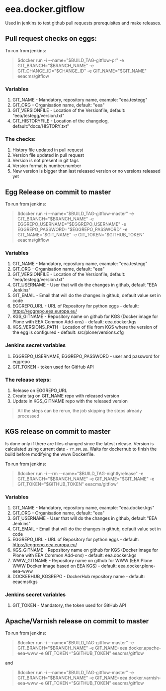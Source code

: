 # eea.docker.gitflow

Used in jenkins to test github pull requests prerequisites and make releases.

## Pull request checks on eggs:

To run from jenkins:

> $docker run -i --name="$BUILD_TAG-gitflow-pr" -e GIT_BRANCH="$BRANCH_NAME" -e GIT_CHANGE_ID="$CHANGE_ID" -e GIT_NAME="$GIT_NAME" eeacms/gitflow

### Variables
1. GIT_NAME - Mandatory, repository name, example: "eea.testegg"
2. GIT_ORG  - Organisation name, default: "eea"
3. GIT_VERSIONFILE - Location of the Versionfile, default: "eea/testegg/version.txt"
4. GIT_HISTORYFILE - Location of the changelog, default:"docs/HISTORY.txt"


### The checks:
1. History file updated in pull request
1. Version file updated in pull request
1. Version is not present in git tags
1. Version format is number.number
1. New version is bigger than last released version or no versions released yet


## Egg Release on commit to master

To run from jenkins:

> $docker run -i --name="$BUILD_TAG-gitflow-master" -e GIT_BRANCH="$BRANCH_NAME" -e EGGREPO_USERNAME="$EGGREPO_USERNAME" -e EGGREPO_PASSWORD="$EGGREPO_PASSWORD" -e GIT_NAME="$GIT_NAME"  -e GIT_TOKEN="$GITHUB_TOKEN" eeacms/gitflow


### Variables
1. GIT_NAME - Mandatory, repository name, example: "eea.testegg"
2. GIT_ORG  - Organisation name, default: "eea"
3. GIT_VERSIONFILE - Location of the Versionfile, default: "eea/testegg/version.txt"
4. GIT_USERNAME - User that will do the changes in github, default "EEA Jenkins"
4. GIT_EMAIL - Email that will do the changes in github, default value set in code
1. EGGREPO_URL - URL of Repository for python eggs - default: https://eggrepo.eea.europa.eu/
1. KGS_GITNAME - Repository name on github for KGS (Docker image for Plone with EEA Common Add-ons) - default: eea.docker.kgs
1. KGS_VERSIONS_PATH - Location of file from KGS where the version of the egg is configured  - default: src/plone/versions.cfg


### Jenkins secret variables
1. EGGREPO_USERNAME, EGGREPO_PASSWORD - user and password for eggrepo
2. GIT_TOKEN - token used for GitHub API

### The release steps:
1. Release on EGGREPO_URL
2. Create tag on GIT_NAME repo with released version
3. Update in KGS_GITNAME repo with the released version

> All the steps can be rerun, the job skipping the steps already processed	          	

## KGS release on commit to master

Is done only if there are files changed since the latest release.
Version is calculated using current date - `YY.MM.DD`.
Waits for dockerhub to finish the build before modifying the www Dockerfile.

To run from jenkins:

> $docker run -i --rm --name="$BUILD_TAG-nightlyrelease" -e GIT_BRANCH="$BRANCH_NAME" -e GIT_NAME="$GIT_NAME" -e GIT_TOKEN="$GITHUB_TOKEN" eeacms/gitflow'


### Variables
1. GIT_NAME - Mandatory, repository name, example: "eea.docker.kgs"
2. GIT_ORG  - Organisation name, default: "eea"
4. GIT_USERNAME - User that will do the changes in github, default "EEA Jenkins"
4. GIT_EMAIL - Email that will do the changes in github, default value set in code
1. EGGREPO_URL - URL of Repository for python eggs - default: https://eggrepo.eea.europa.eu/
1. KGS_GITNAME - Repository name on github for KGS (Docker image for Plone with EEA Common Add-ons) - default: eea.docker.kgs
1. WWW_GITNAME - Repository name on github for WWW (EEA Plone WWW Docker Image based on EEA KGS) - default: eea.docker.plone-eea-www
1. DOCKERHUB_KGSREPO - DockerHub repository name - default: eeacms/kgs



### Jenkins secret variables
1. GIT_TOKEN - Mandatory, the token used for GitHub API


## Apache/Varnish release on commit to master

To run from jenkins:

> $docker run -i --name="$BUILD_TAG-gitflow-master" -e GIT_BRANCH="$BRANCH_NAME" -e GIT_NAME=eea.docker.apache-eea-www  -e GIT_TOKEN="$GITHUB_TOKEN" eeacms/gitflow

and

> $docker run -i --name="$BUILD_TAG-gitflow-master" -e GIT_BRANCH="$BRANCH_NAME" -e GIT_NAME=eea.docker.varnish-eea-www  -e GIT_TOKEN="$GITHUB_TOKEN" eeacms/gitflow



